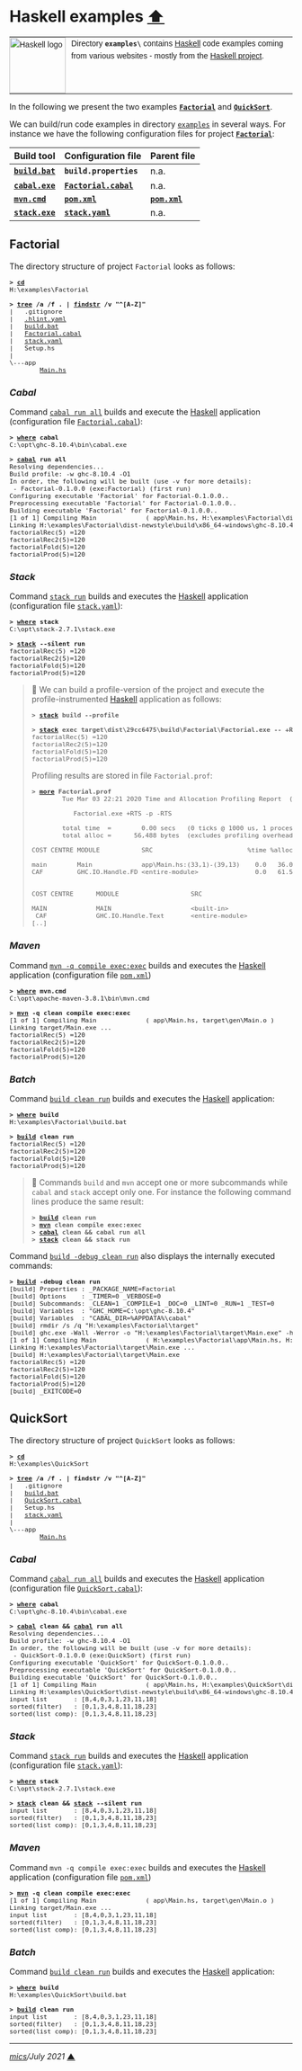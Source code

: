 # <span id="top">Haskell examples</span> <span style="size:30%;"><a href="../README.md">⬆</a></span>

<table style="font-family:Helvetica,Arial;font-size:14px;line-height:1.6;">
  <tr>
  <td style="border:0;padding:0 10px 0 0;min-width:100px;"><a href="https://www.haskell.org/"><img style="border:0;" src="https://wiki.haskell.org/wikiupload/6/62/Double_lambda.png" width="100" alt="Haskell logo"/></a></td>
  <td style="border:0;padding:0;vertical-align:text-top;">Directory <strong><code>examples\</code></strong> contains <a href="https://www.haskell.org/" alt="Haskell">Haskell</a> code examples coming from various websites - mostly from the <a href="https://www.haskell.org/" rel="external">Haskell project</a>.
  </td>
  </tr>
</table>

In the following we present the two examples [**`Factorial`**](#factorial) and [**`QuickSort`**](#quicksort).

We can build/run code examples in directory [`examples`](./) in several ways. For instance we have the following configuration files for project [**`Factorial`**](#factorial):

| Build tool                    | Configuration file                           | Parent file                |
|-------------------------------|----------------------------------------------|----------------------------|
| [**`build.bat`**](Factorial/build.bat) | **`build.properties`**              | n.a.                       |
| [**`cabal.exe`**][cabal_cli]      | [**`Factorial.cabal`**](Factorial/Factorial.cabal) | n.a.             |
| [**`mvn.cmd`**][apache_maven_cli] | [**`pom.xml`**](Factorial/pom.xml)       | [**`pom.xml`**](./pom.xml) |
| [**`stack.exe`**][stack_cli]      | [**`stack.yaml`**](Factorial/stack.yaml) | n.a.                       |


## <span id="factorial">Factorial</span>

The directory structure of project `Factorial` looks as follows:
<pre style="font-size:80%;">
<b>&gt; <a href="https://docs.microsoft.com/en-us/windows-server/administration/windows-commands/cd">cd</a></b>
H:\examples\Factorial
&nbsp;
<b>&gt; <a href="https://docs.microsoft.com/en-us/windows-server/administration/windows-commands/tree">tree</a> /a /f . | <a href="https://docs.microsoft.com/en-us/windows-server/administration/windows-commands/findstr">findstr</a> /v "^[A-Z]"</b>
|   .gitignore
|   <a href="Factorial/.hlint.yaml">.hlint.yaml</a>
|   <a href="Factorial/build.bat">build.bat</a>
|   <a href="Factorial/Factorial.cabal">Factorial.cabal</a>
|   <a href="Factorial/stack.yaml">stack.yaml</a>
|   Setup.hs
|
\---app
        <a href="./Factorial/app/Main.hs">Main.hs</a>
</pre>

### <span id="factorial_cabal">***Cabal***</span>

Command [`cabal run all`][cabal_cli] builds and execute the [Haskell] application (configuration file [`Factorial.cabal`](./Factorial/Factorial.cabal)):
<pre style="font-size:80%;">
<b>&gt; <a href="https://docs.microsoft.com/en-us/windows-server/administration/windows-commands/where_1">where</a> cabal</b>
C:\opt\ghc-8.10.4\bin\cabal.exe
&nbsp;
<b>&gt; <a href="https://cabal.readthedocs.io/en/3.2/intro.html#a-tool-for-working-with-packages">cabal</a> run all</b>
Resolving dependencies...
Build profile: -w ghc-8.10.4 -O1
In order, the following will be built (use -v for more details):
 - Factorial-0.1.0.0 (exe:Factorial) (first run)
Configuring executable 'Factorial' for Factorial-0.1.0.0..
Preprocessing executable 'Factorial' for Factorial-0.1.0.0..
Building executable 'Factorial' for Factorial-0.1.0.0..
[1 of 1] Compiling Main             ( app\Main.hs, H:\examples\Factorial\dist-newstyle\build\x86_64-windows\ghc-8.10.4\Factorial-0.1.0.0\x\Factorial\build\Factorial\Factorial-tmp\Main.o )
Linking H:\examples\Factorial\dist-newstyle\build\x86_64-windows\ghc-8.10.4\Factorial-0.1.0.0\x\Factorial\build\Factorial\Factorial.exe ...
factorialRec(5) =120
factorialRec2(5)=120
factorialFold(5)=120
factorialProd(5)=120
</pre>

### <span id="factorial_stack">***Stack***</span>

Command [`stack run`][stack_cli] builds and executes the [Haskell] application (configuration file [`stack.yaml`](./Factorial/stack.yaml)):
<pre style="font-size:80%;">
<b>&gt; <a href="https://docs.microsoft.com/en-us/windows-server/administration/windows-commands/where_1" rel="external">where</a> stack</b>
C:\opt\stack-2.7.1\stack.exe
&nbsp;
<b>&gt; <a href="https://docs.haskellstack.org/en/stable/build_command/">stack</a> --silent run</b>
factorialRec(5) =120
factorialRec2(5)=120
factorialFold(5)=120
factorialProd(5)=120
</pre>

> **:mag_right:** We can build a profile-version of the project and execute the profile-instrumented [Haskell] application as follows:
> <pre style="font-size:80%;">
> <b>&gt; <a href="https://docs.haskellstack.org/en/stable/build_command/">stack</a> build --profile</b>
> &nbsp;
> <b>&gt; <a href="https://docs.haskellstack.org/en/stable/build_command/">stack</a> exec target\dist\29cc6475\build\Factorial\Factorial.exe -- +RTS -p</b>
> factorialRec(5) =120
> factorialRec2(5)=120
> factorialFold(5)=120
> factorialProd(5)=120
> </pre>
> Profiling results are stored in file `Factorial.prof`:
> <pre style="font-size:80%;">
> <b>&gt; <a href="https://docs.microsoft.com/en-us/windows-server/administration/windows-commands/more">more</a> Factorial.prof</b>
>         Tue Mar 03 22:21 2020 Time and Allocation Profiling Report  (Final)
> &nbsp;
>            Factorial.exe +RTS -p -RTS
> &nbsp;
>         total time  =        0.00 secs   (0 ticks @ 1000 us, 1 processor)
>         total alloc =      56,488 bytes  (excludes profiling overheads)
> &nbsp;
> COST CENTRE MODULE           SRC                         %time %alloc
> &nbsp;
> main        Main             app\Main.hs:(33,1)-(39,13)    0.0   36.0
> CAF         GHC.IO.Handle.FD &lt;entire-module&gt;               0.0   61.5
> &nbsp;
>                                                                                       individual      inherited
> COST CENTRE      MODULE                   SRC                        no.     entries  %time %alloc   %time %alloc
> &nbsp;
> MAIN             MAIN                     &lt;built-in&gt;                 125          0    0.0    0.9     0.0  100.0
>  CAF             GHC.IO.Handle.Text       &lt;entire-module&gt;            176          0    0.0    0.1     0.0    0.1
> [..]
> </pre>

### <span id="factorial_maven">***Maven***</span>

Command [`mvn -q compile exec:exec`][mvn_cli] builds and executes the [Haskell] application (configuration file [`pom.xml`](./Factorial/pom.xml))

<pre style="font-size:80%;">
<b>&gt; <a href="https://docs.microsoft.com/en-us/windows-server/administration/windows-commands/where_1">where</a> mvn.cmd</b>
C:\opt\apache-maven-3.8.1\bin\mvn.cmd
&nbsp;
<b>&gt; <a href="https://maven.apache.org/ref/3.8.1/maven-embedder/cli.html">mvn</a> -q clean compile exec:exec</b>
[1 of 1] Compiling Main             ( app\Main.hs, target\gen\Main.o )
Linking target/Main.exe ...
factorialRec(5) =120
factorialRec2(5)=120
factorialFold(5)=120
factorialProd(5)=120
</pre>

### <span id="factorial_batch">***Batch***</span>

Command [`build clean run`](Factorial/build.bat) builds and executes the [Haskell] application:
<pre style="font-size:80%;">
<b>&gt; <a href="https://docs.microsoft.com/en-us/windows-server/administration/windows-commands/where_1">where</a> build</b>
H:\examples\Factorial\build.bat
&nbsp;
<b>&gt; <a href="Factorial/build.bat">build</a> clean run</b>
factorialRec(5) =120
factorialRec2(5)=120
factorialFold(5)=120
factorialProd(5)=120
</pre>

> **:mag_right:** Commands `build` and `mvn` accept one or more subcommands while `cabal` and `stack` accept only one. For instance the following command lines produce the same result:
> <pre style="font-size:80%;">
> <b>&gt; <a href="Factorial/build.bat">build</a> clean run</b>
> <b>&gt; <a href="https://maven.apache.org/ref/3.8.1/maven-embedder/cli.html">mvn</a> clean compile exec:exec</b>
> <b>&gt; <a href="https://cabal.readthedocs.io/en/3.2/intro.html#a-tool-for-working-with-packages">cabal</a> clean && cabal run all</b>
> <b>&gt; <a href="https://docs.haskellstack.org/en/stable/build_command/">stack</a> clean && stack run</b>
> </pre>

Command [`build -debug clean run`](Factorial/build.bat) also displays the internally executed commands:
<pre style="font-size:80%;">
<b>&gt; <a href="Factorial/build.bat">build</a> -debug clean run</b>
[build] Properties : _PACKAGE_NAME=Factorial
[build] Options    : _TIMER=0 _VERBOSE=0
[build] Subcommands: _CLEAN=1 _COMPILE=1 _DOC=0 _LINT=0 _RUN=1 _TEST=0
[build] Variables  : "GHC_HOME=C:\opt\ghc-8.10.4"
[build] Variables  : "CABAL_DIR=%APPDATA%\cabal"
[build] rmdir /s /q "H:\examples\Factorial\target"
[build] ghc.exe -Wall -Werror -o "H:\examples\Factorial\target\Main.exe" -hidir "H:\examples\Factorial\target\gen" -odir "H:\examples\Factorial\target\gen"  "H:\examples\Factorial\app\Main.hs"
[1 of 1] Compiling Main             ( H:\examples\Factorial\app\Main.hs, H:\examples\Factorial\target\gen\Main.o )
Linking H:\examples\Factorial\target\Main.exe ...
[build] H:\examples\Factorial\target\Main.exe
factorialRec(5) =120
factorialRec2(5)=120
factorialFold(5)=120
factorialProd(5)=120
[build] _EXITCODE=0
</pre>

## <span id="quicksort">QuickSort</span>

The directory structure of project `QuickSort` looks as follows:
<pre style="font-size:80%;">
<b>&gt; <a href="https://docs.microsoft.com/en-us/windows-server/administration/windows-commands/cd">cd</a></b>
H:\examples\QuickSort
&nbsp;
<b>&gt; <a href="https://docs.microsoft.com/en-us/windows-server/administration/windows-commands/tree">tree</a> /a /f . | findstr /v "^[A-Z]"</b>
|   .gitignore
|   <a href="./QuickSort/build.bat">build.bat</a>
|   <a href="./QuickSort/QuickSort.cabal">QuickSort.cabal</a>
|   Setup.hs
|   <a href="./QuickSort/stack.yaml">stack.yaml</a>
|
\---app
        <a href="./QuickSort/app/Main.hs">Main.hs</a>
</pre>

### <span id="quicksort_cabal">***Cabal***</span>

Command [`cabal run all`][cabal_cli] builds and executes the [Haskell] application (configuration file [`QuickSort.cabal`](./QuickSort/QuickSort.cabal)):

<pre style="font-size:80%;">
<b>&gt; <a href="https://docs.microsoft.com/en-us/windows-server/administration/windows-commands/where_1">where</a> cabal</b>
C:\opt\ghc-8.10.4\bin\cabal.exe
&nbsp;
<b>&gt; <a href="https://man.archlinux.org/man/cabal.1">cabal</a> clean &amp;&amp; <a href="https://man.archlinux.org/man/cabal.1">cabal</a> run all</b>
Resolving dependencies...
Build profile: -w ghc-8.10.4 -O1
In order, the following will be built (use -v for more details):
 - QuickSort-0.1.0.0 (exe:QuickSort) (first run)
Configuring executable 'QuickSort' for QuickSort-0.1.0.0..
Preprocessing executable 'QuickSort' for QuickSort-0.1.0.0..
Building executable 'QuickSort' for QuickSort-0.1.0.0..
[1 of 1] Compiling Main             ( app\Main.hs, H:\examples\QuickSort\dist-newstyle\build\x86_64-windows\ghc-8.10.4\QuickSort-0.1.0.0\x\QuickSort\build\QuickSort\QuickSort-tmp\Main.o )
Linking H:\examples\QuickSort\dist-newstyle\build\x86_64-windows\ghc-8.10.4\QuickSort-0.1.0.0\x\QuickSort\build\QuickSort\QuickSort.exe ...
input list       : [8,4,0,3,1,23,11,18]
sorted(filter)   : [0,1,3,4,8,11,18,23]
sorted(list comp): [0,1,3,4,8,11,18,23]
</pre>

### <span id="quicksort_stack">***Stack***</span>

Command [`stack run`][stack_cli] builds and executes the [Haskell] application (configuration file [`stack.yaml`](./QuickSort/stack.yaml)):

<pre style="font-size:80%;">
<b>&gt; <a href="https://docs.microsoft.com/en-us/windows-server/administration/windows-commands/where_1">where</a> stack</b>
C:\opt\stack-2.7.1\stack.exe
&nbsp;
<b>&gt; <a href="https://docs.haskellstack.org/en/stable/build_command/">stack</a> clean &amp;&amp; <a href="https://docs.haskellstack.org/en/stable/build_command/">stack</a> --silent run</b>
input list       : [8,4,0,3,1,23,11,18]
sorted(filter)   : [0,1,3,4,8,11,18,23]
sorted(list comp): [0,1,3,4,8,11,18,23]
</pre>

### <span id="quicksort_maven">***Maven***</span>

Command `mvn -q compile exec:exec` builds and executes the [Haskell] application (configuration file [`pom.xml`](./QuickSort/pom.xml))

<pre style="font-size:80%;">
<b>&gt; <a href="https://maven.apache.org/ref/3.8.1/maven-embedder/cli.html">mvn</a> -q clean compile exec:exec</b>
[1 of 1] Compiling Main             ( app\Main.hs, target\gen\Main.o )
Linking target/Main.exe ...
input list       : [8,4,0,3,1,23,11,18]
sorted(filter)   : [0,1,3,4,8,11,18,23]
sorted(list comp): [0,1,3,4,8,11,18,23]
</pre>

### <span id="quicksort_batch">***Batch***</span>

Command [`build clean run`](QuickSort/build.bat) builds and executes the [Haskell] application:
<pre style="font-size:80%;">
<b>&gt; <a href="https://docs.microsoft.com/en-us/windows-server/administration/windows-commands/where_1">where</a> build</b>
H:\examples\QuickSort\build.bat
&nbsp;
<b>&gt; <a href="QuickSort/build.bat">build</a> clean run</b>
input list       : [8,4,0,3,1,23,11,18]
sorted(filter)   : [0,1,3,4,8,11,18,23]
sorted(list comp): [0,1,3,4,8,11,18,23]
</pre>

<!--
## <span id="footnotes">Footnotes</span>

<a name="footnote_01">[1]</a> ***hlint installation*** [↩](#anchor_01)

<p style="margin:0 0 1em 20px;">
We use <a href="https://www.haskell.org/cabal/"><code>cabal</code></a> to install package <a href="https://hackage.haskell.org/package/hlint"><code>hlint</code></a>; see  document <a href="CABAL.md"><code>CABAL.md</code></a> for more information about its usage.
</p>
-->

***

*[mics](https://lampwww.epfl.ch/~michelou/)/July 2021* [**&#9650;**](#top)
<span id="bottom">&nbsp;</span>

<!-- link refs -->

[apache_maven_cli]: https://maven.apache.org/ref/3.8.1/maven-embedder/cli.html
[cabal]: https://www.haskell.org/cabal/
[cabal_changelog]: https://hackage.haskell.org/package/Cabal/changelog
[cabal_cli]: https://cabal.readthedocs.io/en/stable/intro.html
[cabal_downloads]: https://www.haskell.org/cabal/download.html
[dotty_examples]: https://github.com/michelou/dotty-examples
[ghc_parser]: https://gitlab.haskell.org/ghc/ghc/wikis/commentary/compiler/parser
[graalsqueak_examples]: https://github.com/michelou/graalsqueak-examples
[haskell]: https://www.haskell.org
[kotlin_examples]: https://github.com/michelou/kotlin-examples
[llvm_examples]: https://github.com/michelou/llvm-examples
[mvn_cli]: https://maven.apache.org/ref/3.8.1/maven-embedder/cli.html
[stack_cli]: https://docs.haskellstack.org/en/stable/build_command/
[stack_userguide]: https://docs.haskellstack.org/en/stable/GUIDE/
[windows_batch_file]: https://en.wikibooks.org/wiki/Windows_Batch_Scripting
